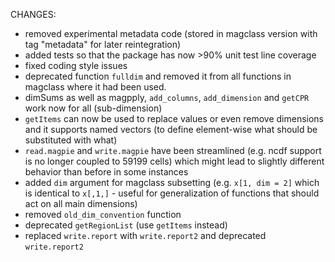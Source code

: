 CHANGES:
- removed experimental metadata code (stored in magclass version with tag "metadata" for later reintegration)
- added tests so that the package has now >90% unit test line coverage
- fixed coding style issues
- deprecated function `fulldim` and removed it from all functions in magclass where it had been used. 
- dimSums as well as magpply, `add_columns`, `add_dimension` and `getCPR` work now for all (sub-dimension)
- `getItems` can now be used to replace values or even remove dimensions and it supports named vectors (to define element-wise what should be substituted with what)
- `read.magpie` and `write.magpie` have been streamlined (e.g. ncdf support is no longer coupled to 59199 cells) which might lead to slightly different behavior than before in some instances 
- added `dim` argument for magclass subsetting (e.g. `x[1, dim = 2]` which is identical to `x[,1,]` - useful for generalization of functions that should act on all main dimensions)
- removed `old_dim_convention` function
- deprecated `getRegionList` (use `getItems` instead)
- replaced `write.report` with `write.report2` and deprecated `write.report2` 